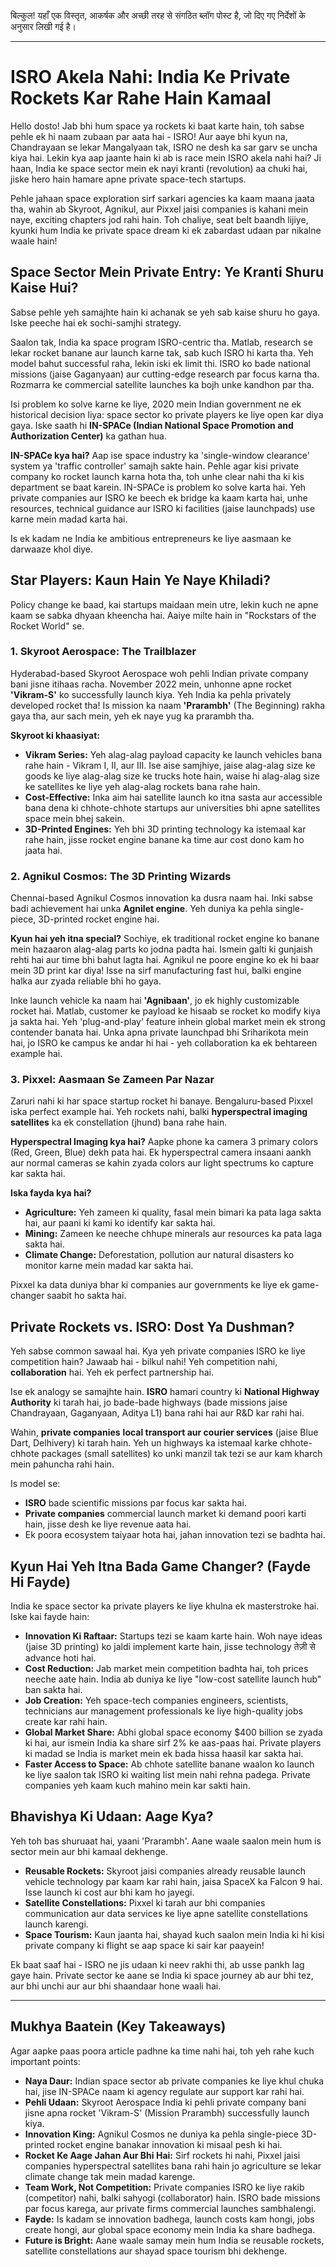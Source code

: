 बिल्कुल! यहाँ एक विस्तृत, आकर्षक और अच्छी तरह से संगठित ब्लॉग पोस्ट है, जो दिए गए निर्देशों के अनुसार लिखी गई है।

***

# ISRO Akela Nahi: India Ke Private Rockets Kar Rahe Hain Kamaal

Hello dosto! Jab bhi hum space ya rockets ki baat karte hain, toh sabse pehle ek hi naam zubaan par aata hai - ISRO! Aur aaye bhi kyun na, Chandrayaan se lekar Mangalyaan tak, ISRO ne desh ka sar garv se uncha kiya hai. Lekin kya aap jaante hain ki ab is race mein ISRO akela nahi hai? Ji haan, India ke space sector mein ek nayi kranti (revolution) aa chuki hai, jiske hero hain hamare apne private space-tech startups.

Pehle jahaan space exploration sirf sarkari agencies ka kaam maana jaata tha, wahin ab Skyroot, Agnikul, aur Pixxel jaisi companies is kahani mein naye, exciting chapters jod rahi hain. Toh chaliye, seat belt baandh lijiye, kyunki hum India ke private space dream ki ek zabardast udaan par nikalne waale hain!

## Space Sector Mein Private Entry: Ye Kranti Shuru Kaise Hui?

Sabse pehle yeh samajhte hain ki achanak se yeh sab kaise shuru ho gaya. Iske peeche hai ek sochi-samjhi strategy.

Saalon tak, India ka space program ISRO-centric tha. Matlab, research se lekar rocket banane aur launch karne tak, sab kuch ISRO hi karta tha. Yeh model bahut successful raha, lekin iski ek limit thi. ISRO ko bade national missions (jaise Gaganyaan) aur cutting-edge research par focus karna tha. Rozmarra ke commercial satellite launches ka bojh unke kandhon par tha.

Isi problem ko solve karne ke liye, 2020 mein Indian government ne ek historical decision liya: space sector ko private players ke liye open kar diya gaya. Iske saath hi **IN-SPACe (Indian National Space Promotion and Authorization Center)** ka gathan hua.

**IN-SPACe kya hai?**
Aap ise space industry ka 'single-window clearance' system ya 'traffic controller' samajh sakte hain. Pehle agar kisi private company ko rocket launch karna hota tha, toh unhe clear nahi tha ki kis department se baat karein. IN-SPACe is problem ko solve karta hai. Yeh private companies aur ISRO ke beech ek bridge ka kaam karta hai, unhe resources, technical guidance aur ISRO ki facilities (jaise launchpads) use karne mein madad karta hai.

Is ek kadam ne India ke ambitious entrepreneurs ke liye aasmaan ke darwaaze khol diye.

## Star Players: Kaun Hain Ye Naye Khiladi?

Policy change ke baad, kai startups maidaan mein utre, lekin kuch ne apne kaam se sabka dhyaan kheencha hai. Aaiye milte hain in "Rockstars of the Rocket World" se.

### 1. Skyroot Aerospace: The Trailblazer

Hyderabad-based Skyroot Aerospace woh pehli Indian private company bani jisne itihaas racha. November 2022 mein, unhonne apne rocket **'Vikram-S'** ko successfully launch kiya. Yeh India ka pehla privately developed rocket tha! Is mission ka naam **'Prarambh'** (The Beginning) rakha gaya tha, aur sach mein, yeh ek naye yug ka prarambh tha.

**Skyroot ki khaasiyat:**
-   **Vikram Series:** Yeh alag-alag payload capacity ke launch vehicles bana rahe hain - Vikram I, II, aur III. Ise aise samjhiye, jaise alag-alag size ke goods ke liye alag-alag size ke trucks hote hain, waise hi alag-alag size ke satellites ke liye yeh alag-alag rockets bana rahe hain.
-   **Cost-Effective:** Inka aim hai satellite launch ko itna sasta aur accessible bana dena ki chhote-chhote startups aur universities bhi apne satellites space mein bhej sakein.
-   **3D-Printed Engines:** Yeh bhi 3D printing technology ka istemaal kar rahe hain, jisse rocket engine banane ka time aur cost dono kam ho jaata hai.

### 2. Agnikul Cosmos: The 3D Printing Wizards

Chennai-based Agnikul Cosmos innovation ka dusra naam hai. Inki sabse badi achievement hai unka **Agnilet engine**. Yeh duniya ka pehla single-piece, 3D-printed rocket engine hai.

**Kyun hai yeh itna special?**
Sochiye, ek traditional rocket engine ko banane mein hazaaron alag-alag parts ko jodna padta hai. Ismein galti ki gunjaish rehti hai aur time bhi bahut lagta hai. Agnikul ne poore engine ko ek hi baar mein 3D print kar diya! Isse na sirf manufacturing fast hui, balki engine halka aur zyada reliable bhi ho gaya.

Inke launch vehicle ka naam hai **'Agnibaan'**, jo ek highly customizable rocket hai. Matlab, customer ke payload ke hisaab se rocket ko modify kiya ja sakta hai. Yeh 'plug-and-play' feature inhein global market mein ek strong contender banata hai. Unka apna private launchpad bhi Sriharikota mein hai, jo ISRO ke campus ke andar hi hai - yeh collaboration ka ek behtareen example hai.

### 3. Pixxel: Aasmaan Se Zameen Par Nazar

Zaruri nahi ki har space startup rocket hi banaye. Bengaluru-based Pixxel iska perfect example hai. Yeh rockets nahi, balki **hyperspectral imaging satellites** ka ek constellation (jhund) bana rahe hain.

**Hyperspectral Imaging kya hai?**
Aapke phone ka camera 3 primary colors (Red, Green, Blue) dekh pata hai. Ek hyperspectral camera insaani aankh aur normal cameras se kahin zyada colors aur light spectrums ko capture kar sakta hai.

**Iska fayda kya hai?**
-   **Agriculture:** Yeh zameen ki quality, fasal mein bimari ka pata laga sakta hai, aur paani ki kami ko identify kar sakta hai.
-   **Mining:** Zameen ke neeche chhupe minerals aur resources ka pata laga sakta hai.
-   **Climate Change:** Deforestation, pollution aur natural disasters ko monitor karne mein madad kar sakta hai.

Pixxel ka data duniya bhar ki companies aur governments ke liye ek game-changer saabit ho sakta hai.

## Private Rockets vs. ISRO: Dost Ya Dushman?

Yeh sabse common sawaal hai. Kya yeh private companies ISRO ke liye competition hain? Jawaab hai - bilkul nahi! Yeh competition nahi, **collaboration** hai. Yeh ek perfect partnership hai.

Ise ek analogy se samajhte hain. **ISRO** hamari country ki **National Highway Authority** ki tarah hai, jo bade-bade highways (bade missions jaise Chandrayaan, Gaganyaan, Aditya L1) bana rahi hai aur R&D kar rahi hai.

Wahin, **private companies** **local transport aur courier services** (jaise Blue Dart, Delhivery) ki tarah hain. Yeh un highways ka istemaal karke chhote-chhote packages (small satellites) ko unki manzil tak tezi se aur kam kharch mein pahuncha rahi hain.

Is model se:
-   **ISRO** bade scientific missions par focus kar sakta hai.
-   **Private companies** commercial launch market ki demand poori karti hain, jisse desh ke liye revenue aata hai.
-   Ek poora ecosystem taiyaar hota hai, jahan innovation tezi se badhta hai.

## Kyun Hai Yeh Itna Bada Game Changer? (Fayde Hi Fayde)

India ke space sector ka private players ke liye khulna ek masterstroke hai. Iske kai fayde hain:

-   **Innovation Ki Raftaar:** Startups tezi se kaam karte hain. Woh naye ideas (jaise 3D printing) ko jaldi implement karte hain, jisse technology तेज़ी से advance hoti hai.
-   **Cost Reduction:** Jab market mein competition badhta hai, toh prices neeche aate hain. India ab duniya ke liye "low-cost satellite launch hub" ban sakta hai.
-   **Job Creation:** Yeh space-tech companies engineers, scientists, technicians aur management professionals ke liye high-quality jobs create kar rahi hain.
-   **Global Market Share:** Abhi global space economy $400 billion se zyada ki hai, aur ismein India ka share sirf 2% ke aas-paas hai. Private players ki madad se India is market mein ek bada hissa haasil kar sakta hai.
-   **Faster Access to Space:** Ab chhote satellite banane waalon ko launch ke liye saalon tak ISRO ki waiting list mein nahi rehna padega. Private companies yeh kaam kuch mahino mein kar sakti hain.

## Bhavishya Ki Udaan: Aage Kya?

Yeh toh bas shuruaat hai, yaani 'Prarambh'. Aane waale saalon mein hum is sector mein aur bhi kamaal dekhenge.

-   **Reusable Rockets:** Skyroot jaisi companies already reusable launch vehicle technology par kaam kar rahi hain, jaisa SpaceX ka Falcon 9 hai. Isse launch ki cost aur bhi kam ho jayegi.
-   **Satellite Constellations:** Pixxel ki tarah aur bhi companies communication aur data services ke liye apne satellite constellations launch karengi.
-   **Space Tourism:** Kaun jaanta hai, shayad kuch saalon mein India ki hi kisi private company ki flight se aap space ki sair kar paayein!

Ek baat saaf hai - ISRO ne jis udaan ki neev rakhi thi, ab usse pankh lag gaye hain. Private sector ke aane se India ki space journey ab aur bhi tez, aur bhi unchi aur aur bhi shaandaar hone waali hai.

---

## Mukhya Baatein (Key Takeaways)

Agar aapke paas poora article padhne ka time nahi hai, toh yeh rahe kuch important points:

-   **Naya Daur:** Indian space sector ab private companies ke liye khul chuka hai, jise IN-SPACe naam ki agency regulate aur support kar rahi hai.
-   **Pehli Udaan:** Skyroot Aerospace India ki pehli private company bani jisne apna rocket 'Vikram-S' (Mission Prarambh) successfully launch kiya.
-   **Innovation King:** Agnikul Cosmos ne duniya ka pehla single-piece 3D-printed rocket engine banakar innovation ki misaal pesh ki hai.
-   **Rocket Ke Aage Jahan Aur Bhi Hai:** Sirf rockets hi nahi, Pixxel jaisi companies hyperspectral satellites bana rahi hain jo agriculture se lekar climate change tak mein madad karenge.
-   **Team Work, Not Competition:** Private companies ISRO ke liye rakib (competitor) nahi, balki sahyogi (collaborator) hain. ISRO bade missions par focus karega, aur private firms commercial launches sambhalengi.
-   **Fayde:** Is kadam se innovation badhega, launch costs kam hongi, jobs create hongi, aur global space economy mein India ka share badhega.
-   **Future is Bright:** Aane waale samay mein hum India se reusable rockets, satellite constellations aur shayad space tourism bhi dekhenge.